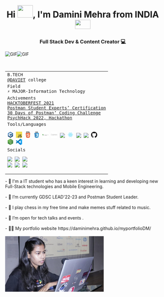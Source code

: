 
 <h1 align="center">Hi <img src="https://raw.githubusercontent.com/nixin72/nixin72/master/wave.gif" height="40px"width="50px">, I'm Damini Mehra from INDIA<img src="https://i.pinimg.com/originals/0f/8c/d4/0f8cd44e1e79663363a7438565fc6f8d.gif" height="30px"width="50px"></h1> 

<h3 align="center"> Full Stack Dev & Content Creator 💻 </h3>



<img align="left" margin-top="20px" margin-right="100px" height="50px" alt="GIF" src="https://seeklogo.com/images/P/postman-logo-0087CA0D15-seeklogo.com.png" />
<img align="left" margin-top="20px" margin-right="100px" height="50px" alt="GIF" src="https://gdsc-yonsei.github.io/assets/images/GDSC-Logo.png" />

 <table align="right" margin-top="20px" float="right"  width="100%">

  
  <tr><td><samp> <summary>B.TECH</summary> <a href="https://www.davietjal.org/">@DAVIET</a> college</samp></td></tr>
  <tr><td> <samp> <summary>Field</summary><div><span>⚡ MAJOR-Information Technology</span><br></div></samp> </td></tr>
    <tr><td><samp><summary>Achivements</summary><div><span><a href="https://hacktoberfest.digitalocean.com/">HACKTOBERFEST 2021</a></span><br><span><a href="">Postman Student Experts’ Certification</a></span><br><span><a href="">30 Days of Postman’ Coding Challenge</a></span><br><span><a href="https://gdsc.community.dev/events/details/developer-student-clubs-ramrao-adik-institute-of-technology-navi-mumbai-presents-psychhack-36hr-online-hackathon/"> PsychHack 2022, Hackathon</a></span></div></samp> </td></tr>
  
   <tr><td><samp><summary>Tools/Languages</summary><div>
     <br>
     <code><img height="20" src="https://raw.githubusercontent.com/github/explore/80688e429a7d4ef2fca1e82350fe8e3517d3494d/topics/cpp/cpp.png"></code>
<code><img height="20" src="https://raw.githubusercontent.com/github/explore/80688e429a7d4ef2fca1e82350fe8e3517d3494d/topics/javascript/javascript.png"></code>
<code><img height="20" src="https://raw.githubusercontent.com/github/explore/80688e429a7d4ef2fca1e82350fe8e3517d3494d/topics/html/html.png"></code>
<code><img height="20" src="https://raw.githubusercontent.com/github/explore/80688e429a7d4ef2fca1e82350fe8e3517d3494d/topics/css/css.png"></code>
    <code><img height="20" src="https://raw.githubusercontent.com/github/explore/80688e429a7d4ef2fca1e82350fe8e3517d3494d/topics/mongodb/mongodb.png"></code>
    <code><img height="20" src="https://raw.githubusercontent.com/github/explore/80688e429a7d4ef2fca1e82350fe8e3517d3494d/topics/express/express.png"></code>
<code><img height="20" src="https://codersera.com/blog/wp-content/uploads/2019/07/unnamed.png"></code>
<code><img height="20" src="https://raw.githubusercontent.com/github/explore/80688e429a7d4ef2fca1e82350fe8e3517d3494d/topics/react/react.png"></code>
<code><img height="20" src="https://img.icons8.com/color/48/000000/git.png"></code>
    <code><img height="20" src="https://seeklogo.com/images/P/postman-logo-0087CA0D15-seeklogo.com.png"></code>
<code><img height="20" src="https://raw.githubusercontent.com/github/explore/78df643247d429f6cc873026c0622819ad797942/topics/github/github.png"></code>
    <br>
<code><img height="20" src="https://raw.githubusercontent.com/github/explore/80688e429a7d4ef2fca1e82350fe8e3517d3494d/topics/nodejs/nodejs.png"></code>
<code><img height="20" src="https://raw.githubusercontent.com/github/explore/80688e429a7d4ef2fca1e82350fe8e3517d3494d/topics/visual-studio-code/visual-studio-code.png"></code> 
<br>
     </div></samp> </td></tr>
  
  
  
  <tr><td><samp> <summary>Socials</summary><div>

   <span><a href="https://github.com/daminimehra"><img src="https://img.shields.io/badge/-daminimehra-grey?style=flat&logo=Github&logoColor=white&link=https://github.com/daminimehra"/></a></span>
   <span><a href="https://www.linkedin.com/in/damini-mehra-569b22213/"><img src="https://img.shields.io/badge/-Damini Mehra-blue?style=flat&logo=Linkedin&logoColor=white&link=https://www.linkedin.com/in/damini-mehra-569b22213/"/></a></span>
   <span><a href="https://www.youtube.com/channel/UCHJw5vsPHAJLFobLJowP35w"><img src="https://img.shields.io/badge/Damini-FF0000?style=flat&logo=youtube&logoColor=white&link=https://www.youtube.com/channel/UCWEmm4gTBJxNwuYmRDP7NLQ)"/></a></span>  
 <span><a href="mailto:daminimehra450@gmail.com"><img src="https://img.shields.io/badge/-daminimehra450-c14438?style=flat&logo=Gmail&logoColor=white&link=mailto:daminimehra450@gmail.com"/></a></span>
    <span><a href="https://instagram.com/daminimehra_"><img src="https://img.shields.io/badge/daminimehra_-E4405F?style=flat&logo=instagram&logoColor=white"/></a></span>
  <span><a href="https://twitter.com/daminimehra_"><img src="https://img.shields.io/twitter/follow/daminimehra_?style=social"/></a></span><br>
   </div>
</samp> </td></tr>
</table>   

<br>
<br>
<br>
<div margin-top="40px" float="right"  align="left">
- 📝 I'm a IT student who has a keen interest in learning and developing new Full-Stack technologies and Mobile Engineering.
 <br>
 <br>
- 🔭 I’m currently GDSC LEAD'22-23 and Postman Student Leader.
 <br>
 <br>
- 🌱 I play chess in my free time and make memes stuff related to music. 
 <br>
 <br>
- 👯 I’m open for tech talks and events .
 <br>
 <br>
- 👨‍💻 My portfolio website https://daminimehra.github.io/myportfolioDM/

</div>
 
 <br>
 
 <img src="./WhatsApp Image 2023-06-09 at 21.12.31.jpeg" alt="InfiniteGraph Logo" width="320">




